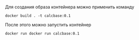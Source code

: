 Для создания образа контейнера можно применить команду

```docker build . -t calcbase:0.1```

После этого можно запустить контейнер

```docker run docker run calcbase:0.1```